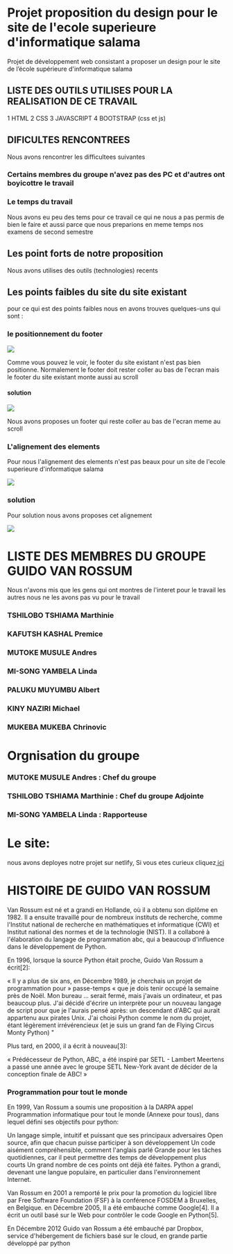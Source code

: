 # Projet proposition du design pour le site de l'ecole superieure d'informatique salama
Projet de développement web consistant a proposer un design pour le site de l’école supérieure d'informatique salama


## LISTE DES OUTILS UTILISES POUR LA REALISATION DE CE TRAVAIL

1 HTML
2 CSS
3 JAVASCRIPT
4 BOOTSTRAP (css et js)

## DIFICULTES RENCONTREES

Nous avons rencontrer les difficultees suivantes
### Certains membres du groupe n'avez pas des PC et d'autres ont boyicottre le travail
### Le temps du travail
Nous avons eu peu des tems pour ce travail ce qui ne nous a pas permis de bien le faire et aussi parce que nous preparions en meme temps nos examens de second semestre

## Les point forts de notre proposition

Nous avons utilises des outils (technologies) recents

## Les points faibles du site du site existant
pour ce qui est des points faibles nous en avons trouves quelques-uns qui sont :

### le positionnement du footer
<img src="./asset/img/newsImg/footerDefaut.png">

Comme vous pouvez le voir, le footer du site existant n'est pas bien positionne.
Normalement le footer doit rester coller au bas de l'ecran mais le footer du site existant monte aussi au scroll

#### solution 

<img src="./asset/img/newsImg/solutionFooter.png">

Nous avons proposes un footer qui reste coller au bas de l'ecran meme au scroll 



### L'alignement des elements

Pour nous l'alignement des elements n'est pas beaux pour un site de l'ecole superieure d'informatique salama

<img src="./asset/img/newsImg/alignementDefaut.png">

### solution 

Pour solution nous avons proposes cet alignement 

<img src="./asset/img/newsImg/solutionAlignement.png">


# LISTE DES MEMBRES DU GROUPE GUIDO VAN ROSSUM

Nous n'avons mis que les gens qui ont montres de l'interet pour le travail les autres nous ne les avons pas vu pour le travail
### TSHILOBO TSHIAMA Marthinie
### KAFUTSH KASHAL Premice
### MUTOKE MUSULE Andres
### MI-SONG YAMBELA Linda
### PALUKU MUYUMBU Albert
### KINY NAZIRI Michael
### MUKEBA MUKEBA Chrinovic

# Orgnisation du groupe

### MUTOKE MUSULE Andres : Chef du groupe
### TSHILOBO TSHIAMA Marthinie : Chef du groupe Adjointe
### MI-SONG YAMBELA Linda : Rapporteuse


# Le site:
nous avons deployes notre projet sur netlify,
Si vous etes curieux cliquez<a href="https://propositiondesigneesis.netlify.app/"> ici</a>


# HISTOIRE DE GUIDO VAN ROSSUM

Van Rossum est né et a grandi en Hollande, où il a obtenu son diplôme en 1982. Il a ensuite travaillé pour de nombreux instituts de recherche, comme l'Institut national de recherche en mathématiques et informatique (CWI) et Institut national des normes et de la technologie (NIST). Il a collaboré à l'élaboration du langage de programmation abc, qui a beaucoup d'influence dans le développement de Python.

En 1996, lorsque la source Python était proche, Guido Van Rossum a écrit[2]:

« Il y a plus de six ans, en Décembre 1989, je cherchais un projet de programmation pour » passe-temps « que je dois tenir occupé la semaine près de Noël. Mon bureau ... serait fermé, mais j'avais un ordinateur, et pas beaucoup plus. J'ai décidé d'écrire un interprète pour un nouveau langage de script pour que je l'aurais pensé après: un descendant d'ABC qui aurait appartenu aux pirates Unix. J'ai choisi Python comme le nom du projet, étant légèrement irrévérencieux (et je suis un grand fan de Flying Circus Monty Python) "

Plus tard, en 2000, il a écrit à nouveau[3]:

« Prédécesseur de Python, ABC, a été inspiré par SETL - Lambert Meertens a passé une année avec le groupe SETL New-York avant de décider de la conception finale de ABC! »

### Programmation pour tout le monde

En 1999, Van Rossum a soumis une proposition à la DARPA appel Programmation informatique pour tout le monde (Annexe pour tous), dans lequel défini ses objectifs pour python:

Un langage simple, intuitif et puissant que ses principaux adversaires
Open source, afin que chacun puisse participer à son développement
Un code aisément compréhensible, comment l'anglais parlé
Grande pour les tâches quotidiennes, car il peut permettre des temps de développement plus courts
Un grand nombre de ces points ont déjà été faites. Python a grandi, devenant une langue populaire, en particulier dans l'environnement Internet.

Van Rossum en 2001 a remporté le prix pour la promotion du logiciel libre par Free Software Foundation (FSF) à la conférence FOSDEM à Bruxelles, en Belgique. en Décembre 2005, Il a été embauché comme Google[4]. Il a écrit un outil basé sur le Web pour contrôler le code Google en Python[5].

En Décembre 2012 Guido van Rossum a été embauché par Dropbox, service d'hébergement de fichiers basé sur le cloud, en grande partie développé par python